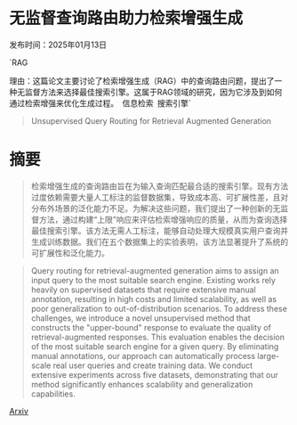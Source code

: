 # 无监督查询路由助力检索增强生成

发布时间：2025年01月13日

`RAG

理由：这篇论文主要讨论了检索增强生成（RAG）中的查询路由问题，提出了一种无监督方法来选择最佳搜索引擎。这属于RAG领域的研究，因为它涉及到如何通过检索增强来优化生成过程。` `信息检索` `搜索引擎`

> Unsupervised Query Routing for Retrieval Augmented Generation

# 摘要

> 检索增强生成的查询路由旨在为输入查询匹配最合适的搜索引擎。现有方法过度依赖需要大量人工标注的监督数据集，导致成本高、可扩展性差，且对分布外场景的泛化能力不足。为解决这些问题，我们提出了一种创新的无监督方法，通过构建“上限”响应来评估检索增强响应的质量，从而为查询选择最佳搜索引擎。该方法无需人工标注，能够自动处理大规模真实用户查询并生成训练数据。我们在五个数据集上的实验表明，该方法显著提升了系统的可扩展性和泛化能力。

> Query routing for retrieval-augmented generation aims to assign an input query to the most suitable search engine. Existing works rely heavily on supervised datasets that require extensive manual annotation, resulting in high costs and limited scalability, as well as poor generalization to out-of-distribution scenarios. To address these challenges, we introduce a novel unsupervised method that constructs the "upper-bound" response to evaluate the quality of retrieval-augmented responses. This evaluation enables the decision of the most suitable search engine for a given query. By eliminating manual annotations, our approach can automatically process large-scale real user queries and create training data. We conduct extensive experiments across five datasets, demonstrating that our method significantly enhances scalability and generalization capabilities.

[Arxiv](https://arxiv.org/abs/2501.07793)